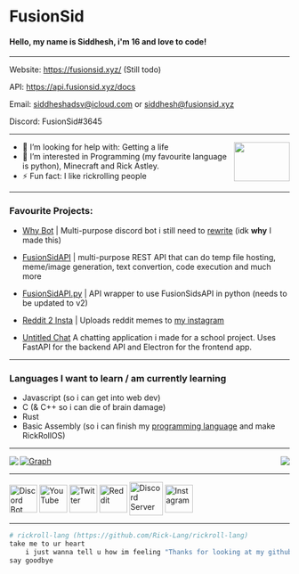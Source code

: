 # FusionSid

#### Hello, my name is Siddhesh, i'm 16 and love to code!

-------

Website: https://fusionsid.xyz/ (Still todo)

API: https://api.fusionsid.xyz/docs

Email: siddheshadsv@icloud.com or siddhesh@fusionsid.xyz

Discord: FusionSid#3645

-------

<img align="right" width="100" height="70" src="https://raw.githubusercontent.com/rahulbanerjee26/githubAboutMeGenerator/main/icons/python.svg">

- 🤔 I’m looking for help with: Getting a life
- 👀 I’m interested in Programming (my favourite language is python), Minecraft and Rick Astley.
- ⚡ Fun fact: I like rickrolling people

-------
### Favourite Projects:
- [Why Bot](https://github.com/FusionSid/Why-Bot) | Multi-purpose discord bot i still need to [rewrite](https://github.com/FusionSid/Why-Bot/tree/rewrite-the-rewrite) (idk **why** I made this)

- [FusionSidAPI](https://github.com/FusionSid/FusionSidAPI) | multi-purpose REST API that can do temp file hosting, meme/image generation, text convertion, code execution and much more

- [FusionSidAPI.py](https://github.com/FusionSid/FusionSidAPI.py) | API wrapper to use FusionSidsAPI in python (needs to be updated to v2)

- [Reddit 2 Insta](https://github.com/FusionSid/Reddit2Insta-Meme-Uploader) | Uploads reddit memes to [my instagram](https://www.instagram.com/never_gonnagive/)

- [Untitled Chat](https://github.com/Untitled-Chat-App) A chatting application i made for a school project. Uses FastAPI for the backend API and Electron for the frontend app.

-------

### Languages I want to learn / am currently learning

- Javascript (so i can get into web dev)
- C (& C++ so i can die of brain damage)
- Rust 
- Basic Assembly (so i can finish my [programming language](https://github.com/FusionSid/Moyai-Lang) and make RickRollOS)

-------

<img align="left" src="https://github-readme-stats.vercel.app/api?username=FusionSid&count_private=true&custom_title=FusionSid%20-%20Never%20Gonna%20Give%20You%20Up&title_color=FFFFFF&text_color=5865F2&bg_color=23272A&border_color=23272A&border_radius=25&card_width=450">

<img align="right" src="https://api.fusionsid.xyz/api/discord/image?user_id=624076054969188363&resize_width=510">

[![Graph](https://github-readme-activity-graph.cyclic.app/graph?username=FusionSid&bg_color=23272A&color=5663F7&line=FFFFFF&point=5663F7&custom_title=FusionSid%27s%20Contribution%20Graph&hide_border=true)](https://www.youtube.com/watch?v=dQw4w9WgXcQ&ab_channel=RickAstley) 

-------


[<img align="center" alt="Discord Bot" width="50px" src="https://cdn.discordapp.com/avatars/896932646846885898/40600e222073eacf80776d99923fa238.png?size=2048" />][discord_bot]
[<img align="center" alt="YouTube" width="50px" src="https://raw.githubusercontent.com/rahulbanerjee26/githubAboutMeGenerator/main/icons/youtube.svg" />][youtube]
[<img align="center" alt="Twitter" width="50px" src="https://raw.githubusercontent.com/rahulbanerjee26/githubAboutMeGenerator/main/icons/twitter.svg" />][twitter]
[<img align="center" alt="Reddit" width="50px" src="https://raw.githubusercontent.com/rahulbanerjee26/githubAboutMeGenerator/main/icons/reddit.svg"/>][reddit]
[<img align="center" alt="Discord Server" width="60px" src="https://raw.githubusercontent.com/rahulbanerjee26/githubAboutMeGenerator/main/icons/discord.svg"/>][discord]
[<img align="center" alt="Instagram" width="50px" src="https://raw.githubusercontent.com/rahulbanerjee26/githubAboutMeGenerator/main/icons/instagram.svg"/>][instagram]


[twitter]: https://twitter.com/Fusion_Sid
[youtube]: https://www.youtube.com/channel/UC8jJyY7_Hik7ShugCagxk9A
[discord_bot]: https://discord.com/api/oauth2/authorize?client_id=896932646846885898&permissions=8&scope=bot%20applications.commands
[discord]: https://discord.gg/qBYVxeeUec
[reddit]: https://www.reddit.com/u/FusionSid
[instagram]: https://www.instagram.com/FusionSid/

---

```py
# rickroll-lang (https://github.com/Rick-Lang/rickroll-lang)
take me to ur heart
    i just wanna tell u how im feeling "Thanks for looking at my github profile :)\n"
say goodbye
```
